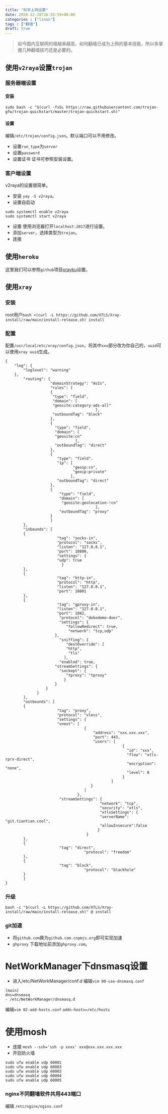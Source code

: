 ```yaml
---
title: "科学上网设置"
date: 2020-12-28T16:35:59+08:00
categories : ["linux"]
tags : ["翻墙"]
draft: true
---
```

> 如今国内互联网的墙越来越高，如何翻墙已成为上网的基本技能，所以多掌握几种翻墙技巧还是必要的。

## 使用`v2raya`设置`trojan`
### 服务器端设置
#### 安装
```
sudo bash -c "$(curl -fsSL https://raw.githubusercontent.com/trojan-gfw/trojan-quickstart/master/trojan-quickstart.sh)"
```
#### 设置
编辑`/etc/trojan/config.json`。默认端口可以不用修改。
- 设置`run_type`为`server`
- 设置`password`
- 设置证书
  证书可参照[]()安装设置。
### 客户端设置
v2raya的设置很简单。
- 安装
`yay -S v2raya`。
- 设置自启动
```
sudo systemctl enable v2raya
sudo systemctl start v2raya
```
- 设置
使用浏览器打开`localhost:2017`进行设置。
- 添加`server`，选择类型为`trojan`。
- 连接
## 使用`heroku`
这里我们可以参照`github`项目[xrayku](https://github.com/mixool/xrayku)设置。
## 使用`xray`
### 安装
root用户`bash <(curl -L https://github.com/XTLS/Xray-install/raw/main/install-release.sh) install`
### 配置
配置`/usr/local/etc/xray/config.json`，将其中`xxx`部分改为你自己的，`uuid`可以使用`xray uuid`生成。
```
{
    "log": {
        "loglevel": "warning"         
    },
        "routing": {
                    "domainStrategy": "AsIs",
                    "rules": [
                    {
                     "type": "field",
                     "domain": [
                     "geosite:category-ads-all"
                                        ],
                     "outboundTag": "block"
                    },
                    {
                      "type": "field",
                      "domain": [
                      "geosite:cn"
                               ],
                      "outboundTag": "direct"
                    },
                    {
                       "type": "field",
                       "ip": [
                              "geoip:cn",
                              "geoip:private"
                             ],
                       "outboundTag": "direct"
                    },
                    {
                        "type": "field",
                        "domain": [
                         "geosite:geolocation-!cn"
                                        ],
                        "outboundTag": "proxy"
                    }
                    ]
        },
        "inbounds": [
        {
                       "tag": "socks-in",
                       "protocol": "socks",
                       "listen": "127.0.0.1", 
                       "port": 10800,     
                       "settings": {
                       "udp": true
                         }
        },
        {
                       "tag": "http-in",
                       "protocol": "http",
                       "listen": "127.0.0.1",  
                       "port": 10801
        },
        {
                       "tag": "gproxy-in",
                       "listen": "127.0.0.1",
                       "port": 1082,
                        "protocol": "dokodemo-door",
                        "settings": {
                           "followRedirect": true,
                            "network": "tcp,udp"
                      },
                        "sniffing": {
                           "destOverride": [
                           "http",
                            "tls"
                          ],
                        "enabled": true,
                      "streamSettings": {
                        "sockopt": {
                           "tproxy": "tproxy"
                          }
                      }
                  }
              }
        ],
        "outbounds": [
        {
                       "tag": "proxy",
                       "protocol": "vless",
                       "settings": {
                       "vnext": [
                                   {
                                       "address": "xxx.xxx.xxx",
                                       "port": 443,
                                       "users": [
                                                    {
                                                      "id": "xxx", 
                                                      "flow": "xtls-rprx-direct",
                                                      "encryption": "none",
                                                      "level": 0
                                                    }
                                               ]
                                      }
                                   ]
                                },
                        "streamSettings": {
                                          "network": "tcp",
                                          "security": "xtls",
                                          "xtlsSettings": {
                                          "serverName": "git.tiantian.cool", 
                                          "allowInsecure":false 
                                         }
                                    }
        },
        {
                        "tag": "direct",
                                   "protocol": "freedom"
        },
        {
                        "tag": "block",
                                   "protocol": "blackhole"
        }
        ]    
}
```
### 升级
`bash -c "$(curl -L https://github.com/XTLS/Xray-install/raw/main/install-release.sh)" @ install`
### git加速
- 将`github.com`换为`github.com.cnpmjs.org`即可实现加速
- `ghproxy`
下载地址前添加`ghproxy.com`。
# NetWorkManager下dnsmasq设置
-  进入/etc/NetWorkManager/conf.d
编辑`vim 00-use-dnsmasq.conf`
```
[main]
dns=dnsmasq
- /etc/NetWorkManager/dnsmasq.d
```
编辑`vim 02-add-hosts.conf`
`addn-hosts=/etc/hosts`
# 使用mosh
- 连接 
`mosh --ssh='ssh -p xxxx' xxx@xxx.xxx.xxx.xxx`
- 开启防火墙
```
sudo ufw enable udp 60001
sudo ufw enable udp 60003
sudo ufw enable udp 60003
sudo ufw enable udp 60004
sudo ufw enable udp 60005
``` 
### nginx不同翻墙软件共用443端口
编辑 `/etc/nginx/nginx.conf`
```

```